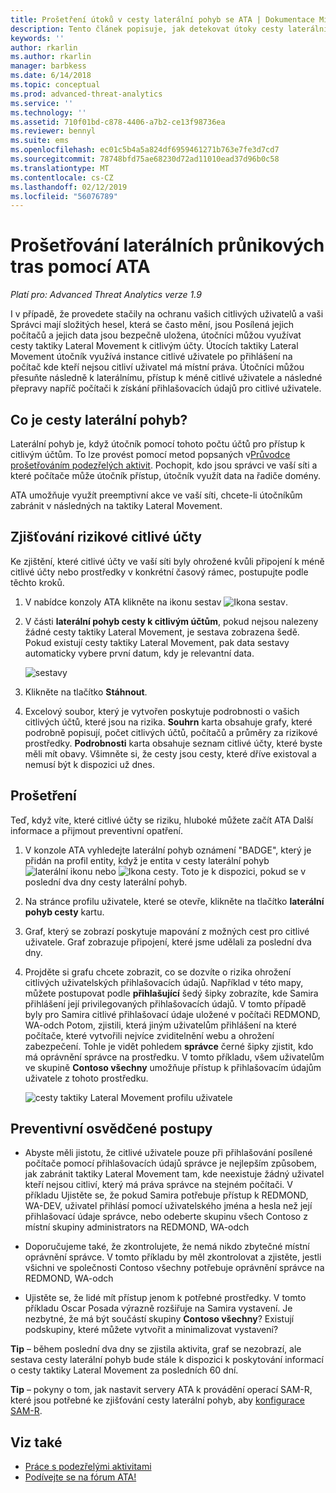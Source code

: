 ```yaml
---
title: Prošetření útoků v cesty laterální pohyb se ATA | Dokumentace Microsoftu
description: Tento článek popisuje, jak detekovat útoky cesty laterální pohyb s Advanced Threat Analytics (ATA).
keywords: ''
author: rkarlin
ms.author: rkarlin
manager: barbkess
ms.date: 6/14/2018
ms.topic: conceptual
ms.prod: advanced-threat-analytics
ms.service: ''
ms.technology: ''
ms.assetid: 710f01bd-c878-4406-a7b2-ce13f98736ea
ms.reviewer: bennyl
ms.suite: ems
ms.openlocfilehash: ec01c5b4a5a824df6959461271b763e7fe3d7cd7
ms.sourcegitcommit: 78748bfd75ae68230d72ad11010ead37d96b0c58
ms.translationtype: MT
ms.contentlocale: cs-CZ
ms.lasthandoff: 02/12/2019
ms.locfileid: "56076789"
---
```

# <a name="investigating-lateral-movement-paths-with-ata"></a>Prošetřování laterálních průnikových tras pomocí ATA


*Platí pro: Advanced Threat Analytics verze 1.9*

I v případě, že provedete stačily na ochranu vašich citlivých uživatelů a vaši Správci mají složitých hesel, která se často mění, jsou Posílená jejich počítačů a jejich data jsou bezpečně uložena, útočníci můžou využívat cesty taktiky Lateral Movement k citlivým účty. Útocích taktiky Lateral Movement útočník využívá instance citlivé uživatele po přihlášení na počítač kde kteří nejsou citliví uživatel má místní práva. Útočníci můžou přesuňte následně k laterálnímu, přístup k méně citlivé uživatele a následné přepravy napříč počítači k získání přihlašovacích údajů pro citlivé uživatele. 

## <a name="what-is-a-lateral-movement-path"></a>Co je cesty laterální pohyb?

Laterální pohyb je, když útočník pomocí tohoto počtu účtů pro přístup k citlivým účtům. To lze provést pomocí metod popsaných v[Průvodce prošetřováním podezřelých aktivit](suspicious-activity-guide.md). Pochopit, kdo jsou správci ve vaší síti a které počítače může útočník přístup, útočník využít data na řadiče domény. 

ATA umožňuje využít preemptivní akce ve vaší síti, chcete-li útočníkům zabránit v následných na taktiky Lateral Movement.

## <a name="discovery-your-at-risk-sensitive-accounts"></a>Zjišťování rizikové citlivé účty

Ke zjištění, které citlivé účty ve vaší síti byly ohrožené kvůli připojení k méně citlivé účty nebo prostředky v konkrétní časový rámec, postupujte podle těchto kroků. 

1. V nabídce konzoly ATA klikněte na ikonu sestav ![Ikona sestav](./media/ata-report-icon.png).

2. V části **laterální pohyb cesty k citlivým účtům**, pokud nejsou nalezeny žádné cesty taktiky Lateral Movement, je sestava zobrazena šedě. Pokud existují cesty taktiky Lateral Movement, pak data sestavy automaticky vybere první datum, kdy je relevantní data. 

   ![sestavy](./media/reports.png)

3. Klikněte na tlačítko **Stáhnout**.

4. Excelový soubor, který je vytvořen poskytuje podrobnosti o vašich citlivých účtů, které jsou na rizika. **Souhrn** karta obsahuje grafy, které podrobně popisují, počet citlivých účtů, počítačů a průměry za rizikové prostředky. **Podrobnosti** karta obsahuje seznam citlivé účty, které byste měli mít obavy. Všimněte si, že cesty jsou cesty, které dříve existoval a nemusí být k dispozici už dnes.


## <a name="investigate"></a>Prošetření

Teď, když víte, které citlivé účty se riziku, hluboké můžete začít ATA Další informace a přijmout preventivní opatření.

1. V konzole ATA vyhledejte laterální pohyb oznámení "BADGE", který je přidán na profil entity, když je entita v cesty laterální pohyb ![laterální ikonu](./media/lateral-movement-icon.png) nebo ![Ikona cesty](./media/paths-icon.png). Toto je k dispozici, pokud se v poslední dva dny cesty laterální pohyb.

2. Na stránce profilu uživatele, které se otevře, klikněte na tlačítko **laterální pohyb cesty** kartu.

3. Graf, který se zobrazí poskytuje mapování z možných cest pro citlivé uživatele. Graf zobrazuje připojení, které jsme udělali za poslední dva dny.

4. Projděte si grafu chcete zobrazit, co se dozvíte o rizika ohrožení citlivých uživatelských přihlašovacích údajů. Například v této mapy, můžete postupovat podle **přihlašující** šedý šipky zobrazíte, kde Samira přihlášení její privilegovaných přihlašovacích údajů. V tomto případě byly pro Samira citlivé přihlašovací údaje uložené v počítači REDMOND, WA-odch Potom, zjistili, která jiným uživatelům přihlášení na které počítače, které vytvořili nejvíce zviditelnění webu a ohrožení zabezpečení. Tohle je vidět pohledem **správce** černé šipky zjistit, kdo má oprávnění správce na prostředku. V tomto příkladu, všem uživatelům ve skupině **Contoso všechny** umožňuje přístup k přihlašovacím údajům uživatele z tohoto prostředku.  

   ![cesty taktiky Lateral Movement profilu uživatele](media/user-profile-lateral-movement-paths.png)


## <a name="preventative-best-practices"></a>Preventivní osvědčené postupy

- Abyste měli jistotu, že citlivé uživatele pouze při přihlašování posílené počítače pomocí přihlašovacích údajů správce je nejlepším způsobem, jak zabránit taktiky Lateral Movement tam, kde neexistuje žádný uživatel kteří nejsou citliví, který má práva správce na stejném počítači. V příkladu Ujistěte se, že pokud Samira potřebuje přístup k REDMOND, WA-DEV, uživatel přihlásí pomocí uživatelského jména a hesla než její přihlašovací údaje správce, nebo odeberte skupinu všech Contoso z místní skupiny administrators na REDMOND, WA-odch

- Doporučujeme také, že zkontrolujete, že nemá nikdo zbytečné místní oprávnění správce. V tomto příkladu by měl zkontrolovat a zjistěte, jestli všichni ve společnosti Contoso všechny potřebuje oprávnění správce na REDMOND, WA-odch

- Ujistěte se, že lidé mít přístup jenom k potřebné prostředky. V tomto příkladu Oscar Posada výrazně rozšiřuje na Samira vystavení. Je nezbytné, že má být součástí skupiny **Contoso všechny**? Existují podskupiny, které můžete vytvořit a minimalizovat vystavení?

**Tip** – během poslední dva dny se zjistila aktivita, graf se nezobrazí, ale sestava cesty laterální pohyb bude stále k dispozici k poskytování informací o cesty taktiky Lateral Movement za posledních 60 dní.

**Tip** – pokyny o tom, jak nastavit servery ATA k provádění operací SAM-R, které jsou potřebné ke zjišťování cesty laterální pohyb, aby [konfigurace SAM-R](install-ata-step9-samr.md).




## <a name="see-also"></a>Viz také
- [Práce s podezřelými aktivitami](working-with-suspicious-activities.md)
- [Podívejte se na fórum ATA!](https://social.technet.microsoft.com/Forums/security/home?forum=mata)
